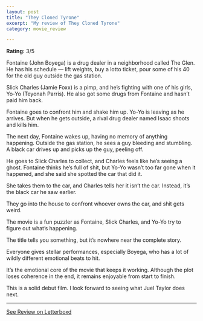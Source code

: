 ```yaml
---
layout: post
title: "They Cloned Tyrone"
excerpt: "My review of They Cloned Tyrone"
category: movie_review

---
```


**Rating:** 3/5

Fontaine (John Boyega) is a drug dealer in a neighborhood called The Glen. He has his schedule — lift weights, buy a lotto ticket, pour some of his 40 for the old guy outside the gas station.

Slick Charles (Jamie Foxx) is a pimp, and he’s fighting with one of his girls, Yo-Yo (Teyonah Parris). He also got some drugs from Fontaine and hasn’t paid him back.

Fontaine goes to confront him and shake him up. Yo-Yo is leaving as he arrives. But when he gets outside, a rival drug dealer named Isaac shoots and kills him.

The next day, Fontaine wakes up, having no memory of anything happening. Outside the gas station, he sees a guy bleeding and stumbling. A black car drives up and picks up the guy, peeling off.

He goes to Slick Charles to collect, and Charles feels like he’s seeing a ghost. Fontaine thinks he’s full of shit, but Yo-Yo wasn’t too far gone when it happened, and she said she spotted the car that did it.

She takes them to the car, and Charles tells her it isn’t the car. Instead, it’s the black car he saw earlier.

They go into the house to confront whoever owns the car, and shit gets weird.

The movie is a fun puzzler as Fontaine, Slick Charles, and Yo-Yo try to figure out what’s happening.

The title tells you something, but it’s nowhere near the complete story.

Everyone gives stellar performances, especially Boyega, who has a lot of wildly different emotional beats to hit.

It’s the emotional core of the movie that keeps it working. Although the plot loses coherence in the end, it remains enjoyable from start to finish.

This is a solid debut film. I look forward to seeing what Juel Taylor does next.

<hr>

[See Review on Letterboxd](https://boxd.it/5gC6Nj)

